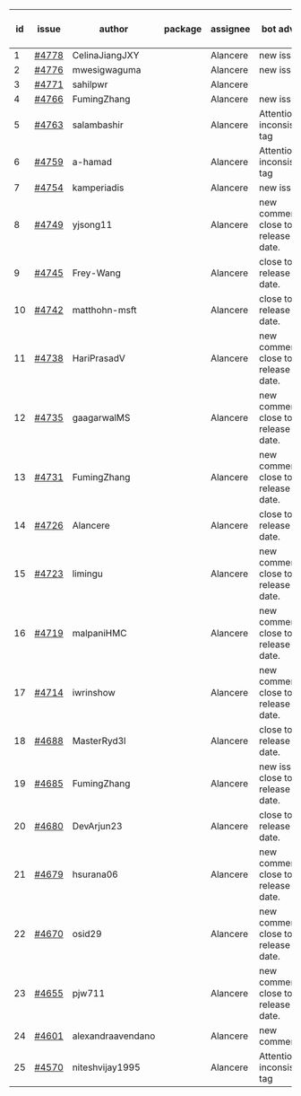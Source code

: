 | id | issue | author | package | assignee | bot advice | created date of issue | target release date | date from target |
| ------ | ------ | ------ | ------ | ------ | ------ | ------ | ------ | :-----: |
| 1 | [#4778](https://github.com/Azure/sdk-release-request/issues/4778) | CelinaJiangJXY |  | Alancere | new issue. | 11-22 | 12-22 |  |
| 2 | [#4776](https://github.com/Azure/sdk-release-request/issues/4776) | mwesigwaguma |  | Alancere | new issue. | 11-21 | 12-22 |  |
| 3 | [#4771](https://github.com/Azure/sdk-release-request/issues/4771) | sahilpwr |  | Alancere |  | 11-16 | 12-22 |  |
| 4 | [#4766](https://github.com/Azure/sdk-release-request/issues/4766) | FumingZhang |  | Alancere | new issue. | 11-15 | 12-22 |  |
| 5 | [#4763](https://github.com/Azure/sdk-release-request/issues/4763) | salambashir |  | Alancere | Attention to inconsistent tag | 11-13 | 12-22 |  |
| 6 | [#4759](https://github.com/Azure/sdk-release-request/issues/4759) | a-hamad |  | Alancere | Attention to inconsistent tag | 11-10 | 12-22 |  |
| 7 | [#4754](https://github.com/Azure/sdk-release-request/issues/4754) | kamperiadis |  | Alancere | new issue. | 11-10 | 12-22 |  |
| 8 | [#4749](https://github.com/Azure/sdk-release-request/issues/4749) | yjsong11 |  | Alancere | new comment. close to release date.  | 11-09 | 11-24 | 0 |
| 9 | [#4745](https://github.com/Azure/sdk-release-request/issues/4745) | Frey-Wang |  | Alancere | close to release date.  | 11-09 | 11-24 | 0 |
| 10 | [#4742](https://github.com/Azure/sdk-release-request/issues/4742) | matthohn-msft |  | Alancere | close to release date.  | 11-09 | 11-24 | 0 |
| 11 | [#4738](https://github.com/Azure/sdk-release-request/issues/4738) | HariPrasadV |  | Alancere | new comment. close to release date.  | 11-08 | 11-24 | 0 |
| 12 | [#4735](https://github.com/Azure/sdk-release-request/issues/4735) | gaagarwalMS |  | Alancere | new comment. close to release date.  | 11-08 | 11-24 | 0 |
| 13 | [#4731](https://github.com/Azure/sdk-release-request/issues/4731) | FumingZhang |  | Alancere | new comment. close to release date.  | 11-08 | 11-24 | 0 |
| 14 | [#4726](https://github.com/Azure/sdk-release-request/issues/4726) | Alancere |  | Alancere | close to release date.  | 11-07 | 11-24 | 0 |
| 15 | [#4723](https://github.com/Azure/sdk-release-request/issues/4723) | limingu |  | Alancere | new comment. close to release date.  | 11-06 | 11-24 | 0 |
| 16 | [#4719](https://github.com/Azure/sdk-release-request/issues/4719) | malpaniHMC |  | Alancere | new comment. close to release date.  | 11-06 | 11-24 | 0 |
| 17 | [#4714](https://github.com/Azure/sdk-release-request/issues/4714) | iwrinshow |  | Alancere | new comment. close to release date.  | 11-06 | 11-24 | 0 |
| 18 | [#4688](https://github.com/Azure/sdk-release-request/issues/4688) | MasterRyd3l |  | Alancere | close to release date.  | 10-26 | 11-24 | 0 |
| 19 | [#4685](https://github.com/Azure/sdk-release-request/issues/4685) | FumingZhang |  | Alancere | new issue. close to release date.  | 10-26 | 11-24 | 0 |
| 20 | [#4680](https://github.com/Azure/sdk-release-request/issues/4680) | DevArjun23 |  | Alancere | close to release date.  | 10-24 | 11-24 | 0 |
| 21 | [#4679](https://github.com/Azure/sdk-release-request/issues/4679) | hsurana06 |  | Alancere | new comment. close to release date.  | 10-23 | 11-24 | 0 |
| 22 | [#4670](https://github.com/Azure/sdk-release-request/issues/4670) | osid29 |  | Alancere | new comment. close to release date.  | 10-23 | 11-24 | 0 |
| 23 | [#4655](https://github.com/Azure/sdk-release-request/issues/4655) | pjw711 |  | Alancere | new comment. close to release date.  | 10-13 | 11-24 | 0 |
| 24 | [#4601](https://github.com/Azure/sdk-release-request/issues/4601) | alexandraavendano |  | Alancere | new comment. | 10-02 | 10-27 |  |
| 25 | [#4570](https://github.com/Azure/sdk-release-request/issues/4570) | niteshvijay1995 |  | Alancere | Attention to inconsistent tag | 09-26 | 10-27 |  |

